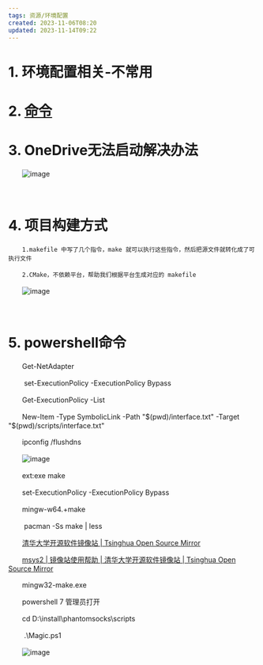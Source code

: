 ```yaml
---
tags: 资源/环境配置
created: 2023-11-06T08:20
updated: 2023-11-14T09:22
---
```

# 1. 环境配置相关-不常用

# 2. [命令](siyuan://blocks/20230704220020-mlenixa "命令")

# 3. OneDrive无法启动解决办法

　　​![image](image-20230705083834-ho3q5yf.png)​

　　‍

# 4. 项目构建方式

　　​`1.makefile 中写了几个指令，make 就可以执行这些指令，然后把源文件就转化成了可执行文件`​

　　​`2.CMake，不依赖平台，帮助我们根据平台生成对应的 makefile`​

　　​![image](image-20230705083806-7p413qw.png)​

　　‍

# 5. powershell命令

　　Get-NetAdapter

　　 set-ExecutionPolicy -ExecutionPolicy Bypass

　　Get-ExecutionPolicy -List

　　New-Item -Type SymbolicLink -Path "$(pwd)/interface.txt" -Target "$(pwd)/scripts/interface.txt"

　　ipconfig /flushdns

　　​![image](image-20230705083834-ho3q5yf.png)​

　　ext:exe make

　　set-ExecutionPolicy -ExecutionPolicy Bypass

　　mingw-w64.+make

　　 pacman -Ss make | less

　　[清华大学开源软件镜像站 | Tsinghua Open Source Mirror](https://mirrors.tuna.tsinghua.edu.cn/)

　　[msys2 | 镜像站使用帮助 | 清华大学开源软件镜像站 | Tsinghua Open Source Mirror](https://mirrors.tuna.tsinghua.edu.cn/help/msys2/)

　　mingw32-make.exe

　　powershell 7 管理员打开

　　cd D:\install\phantomsocks\scripts

　　 .\Magic.ps1

　　​![image](image-20230705083834-ho3q5yf.png)​
